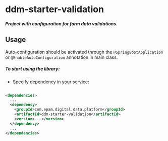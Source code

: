 # ddm-starter-validation

##### Project with configuration for form data validations.

## Usage
Auto-configuration should be activated through the `@SpringBootApplication` or `@EnableAutoConfiguration` annotation in main class.

##### To start using the library:
* Specify dependency in your service:

```xml

<dependencies>
  ...
  <dependency>
    <groupId>com.epam.digital.data.platform</groupId>
    <artifactId>ddm-starter-validation</artifactId>
    <version>...</version>
  </dependency>
  ...
</dependencies>
```
